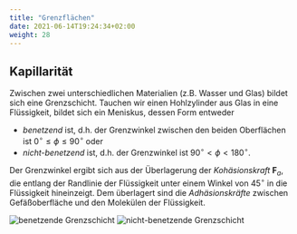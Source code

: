 ```yaml
---
title: "Grenzflächen"
date: 2021-06-14T19:24:34+02:00
weight: 28
---
```

## Kapillarität
Zwischen zwei unterschiedlichen Materialien (z.B. Wasser und Glas) 
bildet sich eine Grenzschicht. Tauchen wir einen Hohlzylinder aus 
Glas in eine Flüssigkeit, bildet sich ein Meniskus, dessen Form 
entweder 
   * *benetzend* ist, d.h. der Grenzwinkel zwischen den beiden
Oberflächen ist $0^\circ\le \phi\le 90^\circ$ oder 
   * *nicht-benetzend* ist, d.h. der Grenzwinkel ist $90^\circ< \phi< 180^\circ$.

Der Grenzwinkel ergibt sich aus der Überlagerung der 
_Kohäsionskraft_ $\mathbf{F}_a$, die entlang der Randlinie der Flüssigkeit unter
einem Winkel von $45^\circ$ in die Flüssigkeit hineinzeigt. Dem überlagert 
sind die _Adhäsionskräfte_ zwischen Gefäßoberfläche und den Molekülen der
Flüssigkeit. 

![benetzende Grenzschicht](/kontinuumsmechanik/images/benetzend.png)
![nicht-benetzende Grenzschicht](/kontinuumsmechanik/images/nichtbenetzend.png)
